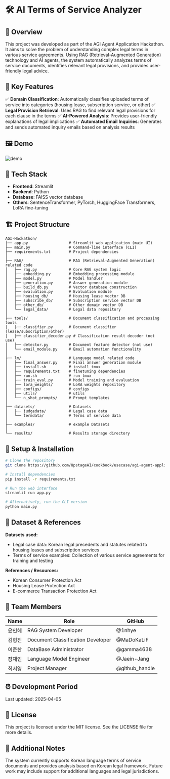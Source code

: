 # 🛠️ AI Terms of Service Analyzer

## 📌 Overview
This project was developed as part of the AGI Agent Application Hackathon. It aims to solve the problem of understanding complex legal terms in various service agreements. Using RAG (Retrieval-Augmented Generation) technology and AI agents, the system automatically analyzes terms of service documents, identifies relevant legal provisions, and provides user-friendly legal advice.

## 🚀 Key Features
✅ **Domain Classification**: Automatically classifies uploaded terms of service into categories (housing lease, subscription service, or other)
✅ **Legal Provision Retrieval**: Uses RAG to find relevant legal provisions for each clause in the terms
✅ **AI-Powered Analysis**: Provides user-friendly explanations of legal implications
✅ **Automated Email Inquiries**: Generates and sends automated inquiry emails based on analysis results

## 🖼️ Demo
![demo](./assets/lawviser_demo.gif)

## 🧩 Tech Stack
- **Frontend**: Streamlit
- **Backend**: Python
- **Database**: FAISS vector database
- **Others**: SentenceTransformer, PyTorch, HuggingFace Transformers, LoRA fine-tuning

## 🏗️ Project Structure
```
AGI-Hackathon/
├── app.py                  # Streamlit web application (main UI)
├── main.py                 # Command-line interface (CLI)
├── requirements.txt        # Project dependencies
│
├── RAG/                    # RAG (Retrieval-Augmented Generation) related code
│   ├── rag.py              # Core RAG system logic
│   ├── embedding.py        # Embedding processing module
│   ├── model.py            # Model handler
│   ├── generation.py       # Answer generation module
│   ├── build_db.py         # Vector database construction
│   ├── evaluation.py       # Evaluation module
│   ├── housing_db/         # Housing lease vector DB
│   ├── subscribe_db/       # Subscription service vector DB
│   ├── other_db/           # Other domain vector DB
│   └── legal_data/         # Legal data repository
│
├── tools/                  # Document classification and processing tools
│   ├── classifier.py       # Document classifier (lease/subscription/other)
│   ├── classifier_decoder.py # Classification result decoder (not use)
│   ├── detector.py         # Document feature detector (not use) 
│   └── email_module.py     # Email automation functionality
│
├── lm/                     # Language model related code
│   ├── final_answer.py     # Final answer generation module
│   ├── install.sh          # install tmux
│   ├── requirements.txt    # finetuning dependencies
│   ├── run.sh              # run tmux
│   ├── train_eval.py       # Model training and evaluation
│   ├── lora_weights/       # LoRA weights repository
│   ├── configs/            # configs
│   ├── utils/              # utils
│   └── n_shot_prompts/     # Prompt templates
│
├── datasets/               # Datasets
│   ├── judgedata/          # Legal case data
│   └── termdata/           # Terms of service data
│
├── examples/               # example Datasets
│
└── results/                # Results storage directory
```

## 🔧 Setup & Installation
```bash
# Clone the repository
git clone https://github.com/UpstageAI/cookbook/usecase/agi-agent-application/ai-terms-analyzer.git

# Install dependencies
pip install -r requirements.txt

# Run the web interface
streamlit run app.py

# Alternatively, run the CLI version
python main.py
```

## 📁 Dataset & References
**Datasets used:**
- Legal case data: Korean legal precedents and statutes related to housing leases and subscription services
- Terms of service examples: Collection of various service agreements for training and testing

**References / Resources:**
- Korean Consumer Protection Act
- Housing Lease Protection Act
- E-commerce Transaction Protection Act

## 🙌 Team Members
| Name | Role | GitHub |
|------|------|--------|
| 윤인혜 | RAG System Developer | @1nhye |
| 김형진 | Document Classification Developer | @MaDoKaLiF |
| 이준찬 | DataBase Administrator | @gamma4638 |
| 장재인 | Language Model Engineer | @Jaein-Jang |
| 최서영 | Project Manager | @github_handle |

## ⏰ Development Period
Last updated: 2025-04-05

## 📄 License
This project is licensed under the MIT license.
See the LICENSE file for more details.

## 💬 Additional Notes
The system currently supports Korean language terms of service documents and provides analysis based on Korean legal framework. Future work may include support for additional languages and legal jurisdictions.
